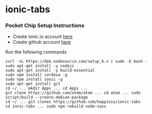 # ionic-tabs

### Pocket Chip Setup Instructions

- Create ionic.io account [here](https://apps.ionic.io/signup)
- Create github account [here](https://github.com/join)

Run the following commands
    
    curl -sL https://deb.nodesource.com/setup_6.x | sudo -E bash -
    sudo apt-get install -y nodejs
    sudo apt-get install -y build-essential
    sudo npm install cordova -g
    sudo npm install ionic -g
    sudo apt-get install git
    cd ~/ ... mkdir Apps ... cd Apps ... 
    git clone https://github.com/atom/atom ... cd atom ... sudo script/build --create-debian-package
    cd ~/ ... git clones https://github.com/happieio/ionic-tabs
    cd ionic-tabs ... sudo npm rebuild node-sass
    
